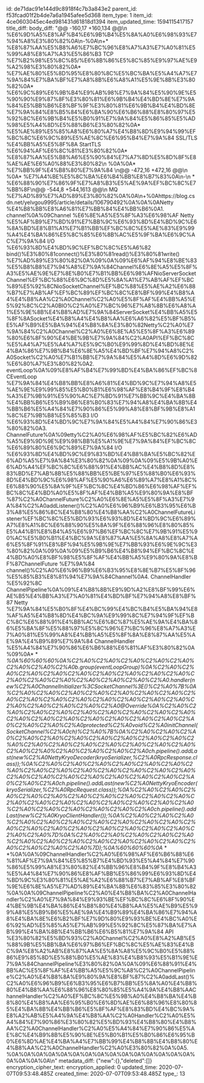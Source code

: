 id: de71dac91e144d9c8918f4c7b3a843e2
parent_id: f53fcad01f2b4de7a6a1945afee5d368
item_type: 1
item_id: 4ce0603045ec4ed981431d61818d1394
item_updated_time: 1594115417157
title_diff: 
body_diff: "@@ -160,17 +160,134 @@\n %E6%9D%A5%E8%AF%B4%E6%9B%B4%E5%8A%A0%E6%98%93%E7%94%A8%E3%80%82%0A\n-%0A\n+* %E8%87%AA%E5%B8%A6%E7%BC%96%E8%A7%A3%E7%A0%81%E5%99%A8%E8%A7%A3%E5%86%B3 TCP %E7%B2%98%E5%8C%85/%E6%8B%86%E5%8C%85%E9%97%AE%E9%A2%98%E3%80%82%0A* %E7%AE%80%E5%8D%95%E8%80%8C%E5%BC%BA%E5%A4%A7%E7%9A%84%E7%BA%BF%E7%A8%8B%E6%A8%A1%E5%9E%8B%E3%80%82%0A* %E6%9C%89%E6%9B%B4%E9%AB%98%E7%9A%84%E5%90%9E%E5%90%90%E9%87%8F%E3%80%81%E6%9B%B4%E4%BD%8E%E7%9A%84%E5%BB%B6%E8%BF%9F%E3%80%81%E6%9B%B4%E4%BD%8E%E7%9A%84%E8%B5%84%E6%BA%90%E6%B6%88%E8%80%97%E5%92%8C%E6%9B%B4%E5%B0%91%E7%9A%84%E5%86%85%E5%AD%98%E5%A4%8D%E5%88%B6%E3%80%82%0A* %E5%AE%89%E5%85%A8%E6%80%A7%E4%B8%8D%E9%94%99%EF%BC%8C%E6%9C%89%E5%AE%8C%E6%95%B4%E7%9A%84 SSL/TLS %E4%BB%A5%E5%8F%8A StartTLS %E6%94%AF%E6%8C%81%E3%80%82%0A* %E8%87%AA%E5%B8%A6%E5%90%84%E7%A7%8D%E5%8D%8F%E8%AE%AE%E6%A0%88%E3%80%82\n %0A%0A* %E7%BB%9F%E4%B8%80%E7%9A%84 \n@@ -472,16 +472,16 @@\n %0A* %E7%A4%BE%E5%8C%BA%E6%B4%BB%E8%B7%83%0A\n-\n * %E6%88%90%E7%86%9F%E7%A8%B3%E5%AE%9A%EF%BC%8C%E7%BB%8F\n@@ -544,8 +544,1613 @@\n MQ %E7%AD%89%E7%AD%89%E3%80%82%0A%0A\n+%0Ahttps://blog.csdn.net/yelvgou9995/article/details/106790492%0A%0A%0ANetty %E4%B8%BB%E8%A6%81%E7%BB%84%E4%BB%B6%0A1. channel%0A%09Channel %E6%8E%A5%E5%8F%A3%E6%98%AF Netty %E5%AF%B9%E7%BD%91%E7%BB%9C%E6%93%8D%E4%BD%9C%E6%8A%BD%E8%B1%A1%E7%B1%BB%EF%BC%8C%E5%AE%83%E9%99%A4%E4%BA%86%E5%8C%85%E6%8B%AC%E5%9F%BA%E6%9C%AC%E7%9A%84 I/O %E6%93%8D%E4%BD%9C%EF%BC%8C%E5%A6%82 bind()%E3%80%81connect()%E3%80%81read()%E3%80%81write() %E7%AD%89%E3%80%82%0A%09%0A%09%E6%AF%94%E8%BE%83%E5%B8%B8%E7%94%A8%E7%9A%84Channel%E6%8E%A5%E5%8F%A3%E5%AE%9E%E7%8E%B0%E7%B1%BB%E6%98%AFNioServerSocketChannel%EF%BC%88%E6%9C%8D%E5%8A%A1%E7%AB%AF%EF%BC%89%E5%92%8CNioSocketChannel%EF%BC%88%E5%AE%A2%E6%88%B7%E7%AB%AF%EF%BC%89%EF%BC%8C%E8%BF%99%E4%B8%A4%E4%B8%AA%C2%A0Channel%C2%A0%E5%8F%AF%E4%BB%A5%E5%92%8C%C2%A0BIO%C2%A0%E7%BC%96%E7%A8%8B%E6%A8%A1%E5%9E%8B%E4%B8%AD%E7%9A%84ServerSocket%E4%BB%A5%E5%8F%8ASocket%E4%B8%A4%E4%B8%AA%E6%A6%82%E5%BF%B5%E5%AF%B9%E5%BA%94%E4%B8%8A%E3%80%82Netty%C2%A0%E7%9A%84%C2%A0Channel%C2%A0%E6%8E%A5%E5%8F%A3%E6%89%80%E6%8F%90%E4%BE%9B%E7%9A%84%C2%A0API%EF%BC%8C%E5%A4%A7%E5%A4%A7%E5%9C%B0%E9%99%8D%E4%BD%8E%E4%BA%86%E7%9B%B4%E6%8E%A5%E4%BD%BF%E7%94%A8%C2%A0Socket%C2%A0%E7%B1%BB%E7%9A%84%E5%A4%8D%E6%9D%82%E6%80%A7%E3%80%82%0A2. eventLoop%0A%09%E8%AF%B4%E7%99%BD%E4%BA%86%EF%BC%8CEventLoop %E7%9A%84%E4%B8%BB%E8%A6%81%E4%BD%9C%E7%94%A8%E5%AE%9E%E9%99%85%E5%B0%B1%E6%98%AF%E8%B4%9F%E8%B4%A3%E7%9B%91%E5%90%AC%E7%BD%91%E7%BB%9C%E4%BA%8B%E4%BB%B6%E5%B9%B6%E8%B0%83%E7%94%A8%E4%BA%8B%E4%BB%B6%E5%A4%84%E7%90%86%E5%99%A8%E8%BF%9B%E8%A1%8C%E7%9B%B8%E5%85%B3 I/O %E6%93%8D%E4%BD%9C%E7%9A%84%E5%A4%84%E7%90%86%E3%80%82%0A3. ChannelFuture%0A%09etty%C2%A0%E6%98%AF%E5%BC%82%E6%AD%A5%E9%9D%9E%E9%98%BB%E5%A1%9E%E7%9A%84%EF%BC%8C%E6%89%80%E6%9C%89%E7%9A%84 I/O %E6%93%8D%E4%BD%9C%E9%83%BD%E4%B8%BA%E5%BC%82%E6%AD%A5%E7%9A%84%E3%80%82%0A%09%0A%09%E5%9B%A0%E6%AD%A4%EF%BC%8C%E6%88%91%E4%BB%AC%E4%B8%8D%E8%83%BD%E7%AB%8B%E5%88%BB%E5%BE%97%E5%88%B0%E6%93%8D%E4%BD%9C%E6%98%AF%E5%90%A6%E6%89%A7%E8%A1%8C%E6%88%90%E5%8A%9F%EF%BC%8C%E4%BD%86%E6%98%AF%EF%BC%8C%E4%BD%A0%E5%8F%AF%E4%BB%A5%E9%80%9A%E8%BF%87%C2%A0ChannelFuture%C2%A0%E6%8E%A5%E5%8F%A3%E7%9A%84%C2%A0addListener()%C2%A0%E6%96%B9%E6%B3%95%E6%B3%A8%E5%86%8C%E4%B8%80%E4%B8%AA%C2%A0ChannelFutureListener%EF%BC%8C%E5%BD%93%E6%93%8D%E4%BD%9C%E6%89%A7%E8%A1%8C%E6%88%90%E5%8A%9F%E6%88%96%E8%80%85%E5%A4%B1%E8%B4%A5%E6%97%B6%EF%BC%8C%E7%9B%91%E5%90%AC%E5%B0%B1%E4%BC%9A%E8%87%AA%E5%8A%A8%E8%A7%A6%E5%8F%91%E8%BF%94%E5%9B%9E%E7%BB%93%E6%9E%9C%E3%80%82%0A%09%0A%09%E5%B9%B6%E4%B8%94%EF%BC%8C%E4%BD%A0%E8%BF%98%E5%8F%AF%E4%BB%A5%E9%80%9A%E8%BF%87ChannelFuture %E7%9A%84 channel()%C2%A0%E6%96%B9%E6%B3%95%E8%8E%B7%E5%8F%96%E5%85%B3%E8%81%94%E7%9A%84Channel%0A4. ChannelHandler %E5%92%8C ChannelPipeline%0A%09%E4%B8%8B%E9%9D%A2%E8%BF%99%E6%AE%B5%E4%BB%A3%E7%A0%81%E4%BD%BF%E7%94%A8%E8%BF%87 Netty %E7%9A%84%E5%B0%8F%E4%BC%99%E4%BC%B4%E5%BA%94%E8%AF%A5%E4%B8%8D%E4%BC%9A%E9%99%8C%E7%94%9F%EF%BC%8C%E6%88%91%E4%BB%AC%E6%8C%87%E5%AE%9A%E4%BA%86%E5%BA%8F%E5%88%97%E5%8C%96%E7%BC%96%E8%A7%A3%E7%A0%81%E5%99%A8%E4%BB%A5%E5%8F%8A%E8%87%AA%E5%AE%9A%E4%B9%89%E7%9A%84 ChannelHandler %E5%A4%84%E7%90%86%E6%B6%88%E6%81%AF%E3%80%82%0A%09%0A* * *%0A%60%60%60%0A%C2%A0%C2%A0%C2%A0%C2%A0%C2%A0%C2%A0%C2%A0%C2%A0b.group(eventLoopGroup)%0A%C2%A0%C2%A0%C2%A0%C2%A0%C2%A0%C2%A0%C2%A0%C2%A0%C2%A0%C2%A0%C2%A0%C2%A0%C2%A0%C2%A0%C2%A0%C2%A0.handler(new%C2%A0ChannelInitializer%3CSocketChannel%3E()%C2%A0%7B%0A%C2%A0%C2%A0%C2%A0%C2%A0%C2%A0%C2%A0%C2%A0%C2%A0%C2%A0%C2%A0%C2%A0%C2%A0%C2%A0%C2%A0%C2%A0%C2%A0%C2%A0%C2%A0%C2%A0%C2%A0@Override%0A%C2%A0%C2%A0%C2%A0%C2%A0%C2%A0%C2%A0%C2%A0%C2%A0%C2%A0%C2%A0%C2%A0%C2%A0%C2%A0%C2%A0%C2%A0%C2%A0%C2%A0%C2%A0%C2%A0%C2%A0protected%C2%A0void%C2%A0initChannel(SocketChannel%C2%A0ch)%C2%A0%7B%0A%C2%A0%C2%A0%C2%A0%C2%A0%C2%A0%C2%A0%C2%A0%C2%A0%C2%A0%C2%A0%C2%A0%C2%A0%C2%A0%C2%A0%C2%A0%C2%A0%C2%A0%C2%A0%C2%A0%C2%A0%C2%A0%C2%A0%C2%A0%C2%A0ch.pipeline().addLast(new%C2%A0NettyKryoDecoder(kryoSerializer,%C2%A0RpcResponse.class));%0A%C2%A0%C2%A0%C2%A0%C2%A0%C2%A0%C2%A0%C2%A0%C2%A0%C2%A0%C2%A0%C2%A0%C2%A0%C2%A0%C2%A0%C2%A0%C2%A0%C2%A0%C2%A0%C2%A0%C2%A0%C2%A0%C2%A0%C2%A0%C2%A0ch.pipeline().addLast(new%C2%A0NettyKryoEncoder(kryoSerializer,%C2%A0RpcRequest.class));%0A%C2%A0%C2%A0%C2%A0%C2%A0%C2%A0%C2%A0%C2%A0%C2%A0%C2%A0%C2%A0%C2%A0%C2%A0%C2%A0%C2%A0%C2%A0%C2%A0%C2%A0%C2%A0%C2%A0%C2%A0%C2%A0%C2%A0%C2%A0%C2%A0ch.pipeline().addLast(new%C2%A0KryoClientHandler());%0A%C2%A0%C2%A0%C2%A0%C2%A0%C2%A0%C2%A0%C2%A0%C2%A0%C2%A0%C2%A0%C2%A0%C2%A0%C2%A0%C2%A0%C2%A0%C2%A0%C2%A0%C2%A0%C2%A0%C2%A0%7D%0A%C2%A0%C2%A0%C2%A0%C2%A0%C2%A0%C2%A0%C2%A0%C2%A0%C2%A0%C2%A0%C2%A0%C2%A0%C2%A0%C2%A0%C2%A0%C2%A0%7D);%0A%60%60%60%0A* * *%0A%0A%09ChannelHandler%C2%A0%E6%98%AF%E6%B6%88%E6%81%AF%E7%9A%84%E5%85%B7%E4%BD%93%E5%A4%84%E7%90%86%E5%99%A8%E3%80%82%E4%BB%96%E8%B4%9F%E8%B4%A3%E5%A4%84%E7%90%86%E8%AF%BB%E5%86%99%E6%93%8D%E4%BD%9C%E3%80%81%E5%AE%A2%E6%88%B7%E7%AB%AF%E8%BF%9E%E6%8E%A5%E7%AD%89%E4%BA%8B%E6%83%85%E3%80%82%0A%0A%09ChannelPipeline%C2%A0%E4%B8%BA%C2%A0ChannelHandler%C2%A0%E7%9A%84%E9%93%BE%EF%BC%8C%E6%8F%90%E4%BE%9B%E4%BA%86%E4%B8%80%E4%B8%AA%E5%AE%B9%E5%99%A8%E5%B9%B6%E5%AE%9A%E4%B9%89%E4%BA%86%E7%94%A8%E4%BA%8E%E6%B2%BF%E7%9D%80%E9%93%BE%E4%BC%A0%E6%92%AD%E5%85%A5%E7%AB%99%E5%92%8C%E5%87%BA%E7%AB%99%E4%BA%8B%E4%BB%B6%E6%B5%81%E7%9A%84 API %E3%80%82%E5%BD%93%C2%A0Channel%C2%A0%E8%A2%AB%E5%88%9B%E5%BB%BA%E6%97%B6%EF%BC%8C%E5%AE%83%E4%BC%9A%E8%A2%AB%E8%87%AA%E5%8A%A8%E5%9C%B0%E5%88%86%E9%85%8D%E5%88%B0%E5%AE%83%E4%B8%93%E5%B1%9E%E7%9A%84ChannelPipeline%E3%80%82%0A%0A%09%E6%88%91%E4%BB%AC%E5%8F%AF%E4%BB%A5%E5%9C%A8%C2%A0ChannelPipeline%C2%A0%E4%B8%8A%E9%80%9A%E8%BF%87%C2%A0addLast()%C2%A0%E6%96%B9%E6%B3%95%E6%B7%BB%E5%8A%A0%E4%B8%80%E4%B8%AA%E6%88%96%E8%80%85%E5%A4%9A%E4%B8%AAChannelHandler%C2%A0%EF%BC%8C%E5%9B%A0%E4%B8%BA%E4%B8%80%E4%B8%AA%E6%95%B0%E6%8D%AE%E6%88%96%E8%80%85%E4%BA%8B%E4%BB%B6%E5%8F%AF%E8%83%BD%E4%BC%9A%E8%A2%AB%E5%A4%9A%E4%B8%AA%C2%A0Handler%C2%A0%E5%A4%84%E7%90%86%E3%80%82%E5%BD%93%E4%B8%80%E4%B8%AA%C2%A0ChannelHandler%C2%A0%E5%A4%84%E7%90%86%E5%AE%8C%E4%B9%8B%E5%90%8E%E5%B0%B1%E5%B0%86%E6%95%B0%E6%8D%AE%E4%BA%A4%E7%BB%99%E4%B8%8B%E4%B8%80%E4%B8%AA%C2%A0ChannelHandler%C2%A0%E3%80%82%0A%0A5. %0A%0A%0A%0A%0A%0A%0A%0A%0A%0A%0A%0A%0A%0A%0A%0A%0A%0A%0A\n"
metadata_diff: {"new":{},"deleted":[]}
encryption_cipher_text: 
encryption_applied: 0
updated_time: 2020-07-07T09:53:48.485Z
created_time: 2020-07-07T09:53:48.485Z
type_: 13